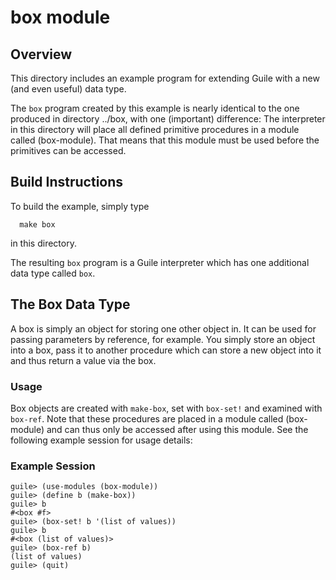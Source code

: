 # box module

## Overview

This directory includes an example program for extending Guile with a new (and even useful) data type.

The `box` program created by this example is nearly identical to the one produced in directory ../box, with one (important) difference: The interpreter in this directory will place all defined primitive procedures in a module called (box-module).  That means that this module must be used before the primitives can be accessed.

## Build Instructions

To build the example, simply type

```shell
  make box
```



in this directory.

The resulting `box` program is a Guile interpreter which has one additional data type called `box`.

## The Box Data Type

A box is simply an object for storing one other object in.  It can be used for passing parameters by reference, for example.  You simply store an object into a box, pass it to another procedure which can store a new object into it and thus return a value via the box.

### Usage

Box objects are created with `make-box`, set with `box-set!` and examined with `box-ref`.  Note that these procedures are placed in a module called (box-module) and can thus only be accessed after using this module.  See the following example session for usage details:

### Example Session

```shell
guile> (use-modules (box-module))
guile> (define b (make-box))
guile> b
#<box #f>
guile> (box-set! b '(list of values))
guile> b
#<box (list of values)>
guile> (box-ref b)
(list of values)
guile> (quit)
```

